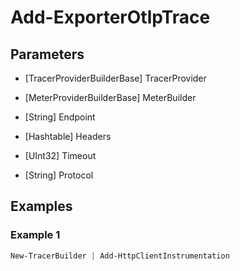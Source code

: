 # Add-ExporterOtlpTrace



## Parameters

- [TracerProviderBuilderBase] TracerProvider
  
- [MeterProviderBuilderBase] MeterBuilder
  
- [String] Endpoint
  
- [Hashtable] Headers
  
- [UInt32] Timeout
  
- [String] Protocol
  
## Examples

### Example 1

```powershell
New-TracerBuilder | Add-HttpClientInstrumentation
```
